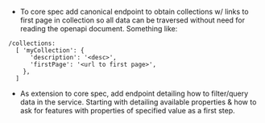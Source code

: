 * To core spec add canonical endpoint to obtain collections w/ links to first page in collection so all data
can be traversed without need for reading the openapi document.  Something like:
```
/collections:
  [ 'myCollection': {
      'description': '<desc>',
      'firstPage': '<url to first page>',
    },
  ]
```

* As extension to core spec, add endpoint detailing how to filter/query data in the service.  Starting with
detailing available properties & how to ask for features with properties of specified value as a first step.
